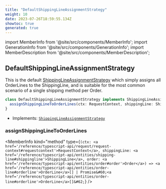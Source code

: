 ```yaml
---
title: "DefaultShippingLineAssignmentStrategy"
weight: 10
date: 2023-07-26T18:59:55.134Z
showtoc: true
generated: true
---
```

<!-- This file was generated from the Vendure source. Do not modify. Instead, re-run the "docs:build" script -->
import MemberInfo from '@site/src/components/MemberInfo';
import GenerationInfo from '@site/src/components/GenerationInfo';
import MemberDescription from '@site/src/components/MemberDescription';


## DefaultShippingLineAssignmentStrategy

<GenerationInfo sourceFile="packages/core/src/config/shipping-method/default-shipping-line-assignment-strategy.ts" sourceLine="16" packageName="@vendure/core" since="2.0.0" />

This is the default <a href='/reference/typescript-api/shipping/shipping-line-assignment-strategy#shippinglineassignmentstrategy'>ShippingLineAssignmentStrategy</a> which simply assigns all OrderLines to the
ShippingLine, and is suitable for the most common scenario of a single shipping method per Order.

```ts title="Signature"
class DefaultShippingLineAssignmentStrategy implements ShippingLineAssignmentStrategy {
  assignShippingLineToOrderLines(ctx: RequestContext, shippingLine: ShippingLine, order: Order) => OrderLine[] | Promise<OrderLine[]>;
}
```
* Implements: <code><a href='/reference/typescript-api/shipping/shipping-line-assignment-strategy#shippinglineassignmentstrategy'>ShippingLineAssignmentStrategy</a></code>



<div className="members-wrapper">

### assignShippingLineToOrderLines

<MemberInfo kind="method" type={`(ctx: <a href='/reference/typescript-api/request/request-context#requestcontext'>RequestContext</a>, shippingLine: <a href='/reference/typescript-api/entities/shipping-line#shippingline'>ShippingLine</a>, order: <a href='/reference/typescript-api/entities/order#order'>Order</a>) => <a href='/reference/typescript-api/entities/order-line#orderline'>OrderLine</a>[] | Promise&#60;<a href='/reference/typescript-api/entities/order-line#orderline'>OrderLine</a>[]&#62;`}   />




</div>
